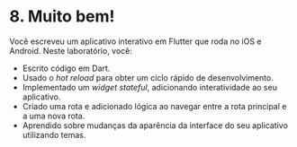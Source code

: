 # 8. Muito bem!

Você escreveu um aplicativo interativo em Flutter que roda no iOS e Android. Neste laboratório, você:

* Escrito código em Dart.
* Usado o _hot reload_ para obter um ciclo rápido de desenvolvimento.
* Implementado um _widget stateful_, adicionando interatividade ao seu aplicativo.
* Criado uma rota e adicionado lógica ao navegar entre a rota principal e a uma nova rota.
* Aprendido sobre mudanças da aparência da interface do seu aplicativo utilizando temas.

